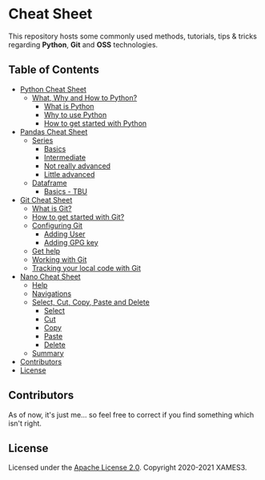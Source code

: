 <!-- markdownlint-disable MD033 MD041 -->

# Cheat Sheet

This repository hosts some commonly used methods, tutorials, tips & tricks regarding **Python**, **Git** and **OSS** technologies.

## Table of Contents

- [Python Cheat Sheet](https://github.com/xames3/cheat_sheet/blob/master/python/)
  - [What, Why and How to Python?](https://github.com/xames3/cheat_sheet/blob/master/python/01_what_why_how_to_python.md#what-why-and-how-to-python)
    - [What is Python](https://github.com/xames3/cheat_sheet/blob/master/python/01_what_why_how_to_python.md#what-is-python)
    - [Why to use Python](https://github.com/xames3/cheat_sheet/blob/master/python/01_what_why_how_to_python.md#why-to-use-python)
    - [How to get started with Python](https://github.com/xames3/cheat_sheet/blob/master/python/01_what_why_how_to_python.md#how-to-get-started-with-python)
- [Pandas Cheat Sheet](https://github.com/xames3/cheat_sheet/tree/master/pandas)
  - [Series](https://github.com/xames3/cheat_sheet/blob/master/pandas/series_1%20(basics).ipynb)
    - [Basics](https://github.com/xames3/cheat_sheet/blob/master/pandas/series_1%20(basics).ipynb)
    - [Intermediate](https://github.com/xames3/cheat_sheet/blob/master/pandas/series_2%20(intermediate).ipynb)
    - [Not really advanced](https://github.com/xames3/cheat_sheet/blob/master/pandas/series_3%20(not%20really%20advanced).ipynb)
    - [Little advanced](https://github.com/xames3/cheat_sheet/blob/master/pandas/series_4%20(little%20advanced).ipynb)
  - [Dataframe](#dataframe)
    - [Basics - TBU](#basics)
    <!-- - [Intermediate](#intermediate)
    - [Not really advanced](#not-really-advanced)
    - [Little advanced](#little-advanced) -->
- [Git Cheat Sheet](https://github.com/xames3/cheat_sheet/blob/master/git/basics.md)
  - [What is Git?](https://github.com/xames3/cheat_sheet/blob/master/git/basics.md#what-is-git)
  - [How to get started with Git?](https://github.com/xames3/cheat_sheet/blob/master/git/basics.md#how-to-get-started-with-git)
  - [Configuring Git](https://github.com/xames3/cheat_sheet/blob/master/git/basics.md#configuring-git)
    - [Adding User](https://github.com/xames3/cheat_sheet/blob/master/git/basics.md#adding-user)
    - [Adding GPG key](https://github.com/xames3/cheat_sheet/blob/master/git/basics.md#adding-gpg-key)
  - [Get help](https://github.com/xames3/cheat_sheet/blob/master/git/basics.md#get-help)
  - [Working with Git](https://github.com/xames3/cheat_sheet/blob/master/git/basics.md#working-with-git)
  - [Tracking your local code with Git](https://github.com/xames3/cheat_sheet/blob/master/git/basics.md#tracking-your-local-code-with-git)
- [Nano Cheat Sheet](https://github.com/xames3/cheat_sheet/blob/master/editors/nano.md)
  - [Help](https://github.com/xames3/cheat_sheet/blob/master/editors/nano.md#help)
  - [Navigations](https://github.com/xames3/cheat_sheet/blob/master/editors/nano.md#navigations)
  - [Select, Cut, Copy, Paste and Delete](https://github.com/xames3/cheat_sheet/blob/master/editors/nano.md#select-cut-copy-paste-and-delete)
    - [Select](https://github.com/xames3/cheat_sheet/blob/master/editors/nano.md#select)
    - [Cut](https://github.com/xames3/cheat_sheet/blob/master/editors/nano.md#cut)
    - [Copy](https://github.com/xames3/cheat_sheet/blob/master/editors/nano.md#copy)
    - [Paste](https://github.com/xames3/cheat_sheet/blob/master/editors/nano.md#paste)
    - [Delete](https://github.com/xames3/cheat_sheet/blob/master/editors/nano.md#delete)
  - [Summary](https://github.com/xames3/cheat_sheet/blob/master/editors/nano.md#summary)
- [Contributors](#contributors)
- [License](#license)

## Contributors

As of now, it's just me... so feel free to correct if you find something which isn't right.

## License

Licensed under the [Apache License 2.0](https://github.com/xames3/cheat_sheet/blob/master/LICENSE). Copyright 2020-2021 XAMES3.
